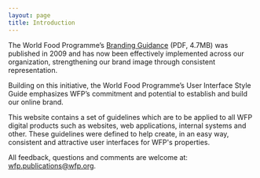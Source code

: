 ```yaml
---
layout: page
title: Introduction
---
```


The World Food Programme’s [Branding Guidance](http://documents.wfp.org/stellent/groups/communications_content/documents/communications/wfp211867.pdf) (PDF, 4.7MB) was published in 2009 and has now been effectively implemented across our organization, strengthening our brand image through consistent representation.

Building on this initiative, the World Food Programme’s User Interface Style Guide emphasizes WFP’s commitment and potential to establish and build our online brand.

This website contains a set of guidelines which are to be applied to all WFP digital products such as websites, web applications, internal systems and other. These guidelines were defined to help create, in an easy way, consistent and attractive user interfaces for WFP's properties.

All feedback, questions and comments are welcome at: [wfp.publications@wfp.org](mailto:WFP.PUBLICATIONS@wfp.org).